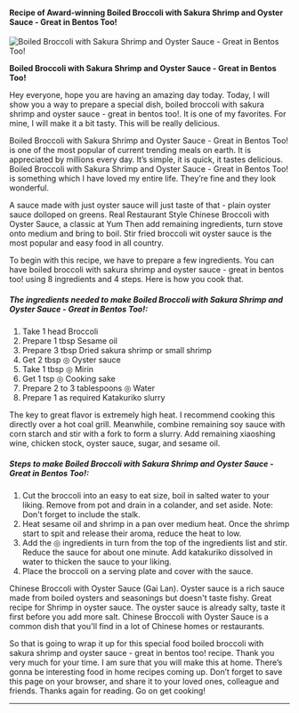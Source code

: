             

#### Recipe of Award-winning Boiled Broccoli with Sakura Shrimp and Oyster Sauce - Great in Bentos Too!

![Boiled Broccoli with Sakura Shrimp and Oyster Sauce - Great in Bentos Too!](https://img-global.cpcdn.com/recipes/4950674084200448/751x532cq70/boiled-broccoli-with-sakura-shrimp-and-oyster-sauce-great-in-bentos-too-recipe-main-photo.jpg)

**Boiled Broccoli with Sakura Shrimp and Oyster Sauce - Great in Bentos Too!**

Hey everyone, hope you are having an amazing day today. Today, I will show you a way to prepare a special dish, boiled broccoli with sakura shrimp and oyster sauce - great in bentos too!. It is one of my favorites. For mine, I will make it a bit tasty. This will be really delicious.

Boiled Broccoli with Sakura Shrimp and Oyster Sauce - Great in Bentos Too! is one of the most popular of current trending meals on earth. It is appreciated by millions every day. It’s simple, it is quick, it tastes delicious. Boiled Broccoli with Sakura Shrimp and Oyster Sauce - Great in Bentos Too! is something which I have loved my entire life. They’re fine and they look wonderful.

A sauce made with just oyster sauce will just taste of that - plain oyster sauce dolloped on greens. Real Restaurant Style Chinese Broccoli with Oyster Sauce, a classic at Yum Then add remaining ingredients, turn stove onto medium and bring to boil. Stir fried broccoli wit oyster sauce is the most popular and easy food in all country.

To begin with this recipe, we have to prepare a few ingredients. You can have boiled broccoli with sakura shrimp and oyster sauce - great in bentos too! using 8 ingredients and 4 steps. Here is how you cook that.

##### The ingredients needed to make Boiled Broccoli with Sakura Shrimp and Oyster Sauce - Great in Bentos Too!:

1.  Take 1 head Broccoli
2.  Prepare 1 tbsp Sesame oil
3.  Prepare 3 tbsp Dried sakura shrimp or small shrimp
4.  Get 2 tbsp ◎ Oyster sauce
5.  Take 1 tbsp ◎ Mirin
6.  Get 1 tsp ◎ Cooking sake
7.  Prepare 2 to 3 tablespoons ◎ Water
8.  Prepare 1 as required Katakuriko slurry

The key to great flavor is extremely high heat. I recommend cooking this directly over a hot coal grill. Meanwhile, combine remaining soy sauce with corn starch and stir with a fork to form a slurry. Add remaining xiaoshing wine, chicken stock, oyster sauce, sugar, and sesame oil.

##### Steps to make Boiled Broccoli with Sakura Shrimp and Oyster Sauce - Great in Bentos Too!:

1.  Cut the broccoli into an easy to eat size, boil in salted water to your liking. Remove from pot and drain in a colander, and set aside. Note: Don't forget to include the stalk.
2.  Heat sesame oil and shrimp in a pan over medium heat. Once the shrimp start to spit and release their aroma, reduce the heat to low.
3.  Add the ◎ ingredients in turn from the top of the ingredients list and stir. Reduce the sauce for about one minute. Add katakuriko dissolved in water to thicken the sauce to your liking.
4.  Place the broccoli on a serving plate and cover with the sauce.

Chinese Broccoli with Oyster Sauce (Gai Lan). Oyster sauce is a rich sauce made from boiled oysters and seasonings but doesn't taste fishy. Great recipe for Shrimp in oyster sauce. The oyster sauce is already salty, taste it first before you add more salt. Chinese Broccoli with Oyster Sauce is a common dish that you'll find in a lot of Chinese homes or restaurants.

So that is going to wrap it up for this special food boiled broccoli with sakura shrimp and oyster sauce - great in bentos too! recipe. Thank you very much for your time. I am sure that you will make this at home. There’s gonna be interesting food in home recipes coming up. Don’t forget to save this page on your browser, and share it to your loved ones, colleague and friends. Thanks again for reading. Go on get cooking!

* * *